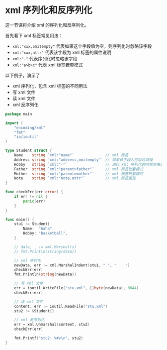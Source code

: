 # xml 序列化和反序列化

这一节课将介绍 xml 的序列化和反序列化。

首先看下 xml 标签常见用法：
- `xml:"xxx,omitempty"` 代表如果这个字段值为空，则序列化时忽略该字段
- `xml:"xxx,attr"`      代表该字段为 xml 标签的属性说明 
- `xml:"-"`             代表序列化时忽略该字段
- `xml:"a>b>c"`         代表 xml 标签嵌套模式

以下例子，演示了 
- xml 序列化，包含 xml 标签的不同用法
- 写 xml 文件
- 读 xml 文件
- xml 反序列化

``` go
package main

import (
	"encoding/xml"
	"fmt"
	"io/ioutil"
)

type Student struct {
	Name    string `xml:"name"`              // xml 标签
	Address string `xml:"address,omitempty"` // 如果该字段为空就过滤掉
	Hobby   string `xml:"-"`                 // 进行 xml 序列化的时候忽略该字段
	Father  string `xml:"parent>father"`     // xml 标签嵌套模式
	Mother  string `xml:"parent>mother"`     // xml 标签嵌套模式
	Note    string `xml:"note,attr"`         // xml 标签属性
}

func checkErr(err error) {
	if err != nil {
		panic(err)
	}
}

func main() {
	stu1 := Student{
		Name:  "haha",
		Hobby: "basketball",
	}

	// data, _ := xml.Marshal(s)
	// fmt.Println(string(data))

	// xml 序列化
	newData, err := xml.MarshalIndent(stu1, " ", "    ")
	checkErr(err)
	fmt.Println(string(newData))

	// 写 xml 文件
	err = ioutil.WriteFile("stu.xml", []byte(newData), 0644)
	checkErr(err)

	// 读 xml 文件
	content, err := ioutil.ReadFile("stu.xml")
	stu2 := &Student{}

	// xml 反序列化
	err = xml.Unmarshal(content, stu2)
	checkErr(err)

	fmt.Printf("stu2: %#v\n", stu2)
}
```
